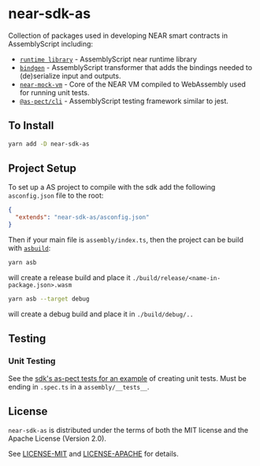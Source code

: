 # near-sdk-as

Collection of packages used in developing NEAR smart contracts in AssemblyScript including:


- [`runtime library`](https://github.com/near/near-sdk-as/tree/master/sdk-core) - AssemblyScript near runtime library
- [`bindgen`](https://github.com/near/near-sdk-as/tree/master/bindgen) - AssemblyScript transformer that adds the bindings needed to (de)serialize input and outputs.
- [`near-mock-vm`](https://github.com/near/near-sdk-as/tree/master/near-mock-vm) - Core of the NEAR VM compiled to WebAssembly used for running unit tests.
- [`@as-pect/cli`](https://github.com/jtenner/as-pect) - AssemblyScript testing framework similar to jest.

## To Install

```sh
yarn add -D near-sdk-as
```

## Project Setup

To set up a AS project to compile with the sdk add the following `asconfig.json` file to the root:

```json
{
  "extends": "near-sdk-as/asconfig.json"
}
```

Then if your main file is `assembly/index.ts`, then the project can be build with [`asbuild`](https://github.com/willemneal/asbuild):

```sh
yarn asb
```

will create a release build and place it `./build/release/<name-in-package.json>.wasm`

```sh
yarn asb --target debug
```

will create a debug build and place it in `./build/debug/..`

## Testing

### Unit Testing

See the [sdk's as-pect tests for an example](./sdk/assembly/__tests__) of creating unit tests.  Must be ending in `.spec.ts` in a `assembly/__tests__`.

## License

`near-sdk-as` is distributed under the terms of both the MIT license and the Apache License (Version 2.0).

See [LICENSE-MIT](LICENSE-MIT) and [LICENSE-APACHE](LICENSE-APACHE) for details.
